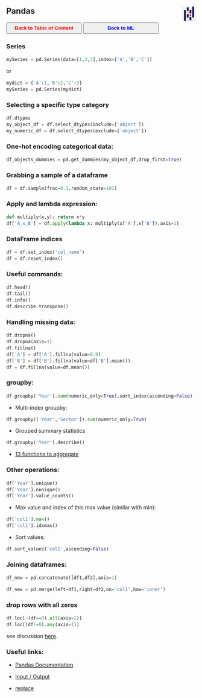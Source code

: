 ## Pandas <img src="../img/pandas_logo.jpg" width="38" height="40" style="float: right;" />

<a><button name="button" style = "color:red;width:200px;height:30px;cursor:pointer" onclick="window.location.href='https://reynier0611.github.io';">**Back to Table of Content**</button></a> <a><button name="button" style = "color:blue;width:200px;height:30px;cursor:pointer" onclick="window.location.href='https://reynier0611.github.io/ml/ml.html';">**Back to ML**</button></a>

### Series

```python
mySeries = pd.Series(data=[1,2,3],index=['A','B','C'])
```

or

```python
mydict = {'A':1,'B':2,'C':3}
mySeries = pd.Series(mydict)
```

### Selecting a specific type category

```python
df.dtypes
my_object_df = df.select_dtypes(include=['object'])
my_numeric_df = df.select_dtypes(exclude=['object'])
```

### One-hot encoding categorical data:

```python
df_objects_dummies = pd.get_dummies(my_object_df,drop_first=True)
```

### Grabbing a sample of a dataframe

```python
df = df.sample(frac=0.1,random_state=101)
```

### Apply and lambda expression:

```python
def multiply(x,y): return x*y
df['A_x_B'] = df.apply(lambda x: multiply(x['A'],x['B']),axis=1)
```

### DataFrame indices

```python
df = df.set_index('col_name')
df = df.reset_index()
```

### Useful commands:

```python
df.head()
df.tail()
df.info()
df.describe.transpose()
```

### Handling missing data:

```python
df.dropna()
df.dropna(axis=1)
df.fillna()
df['A'] = df['A'].fillna(value=0.0)
df['B'] = df['B'].fillna(value=df['B'].mean())
df = df.fillna(value=df.mean())
```

### groupby:

```python
df.groupby('Year').sum(numeric_only=True).sort_index(ascending=False)
```

- Multi-index groupby:

```python
df.groupby(['Year','Sector']).sum(numeric_only=True)
```

- Grouped summary statistics

```python
df.groupby('Year').describe()
```

* [13 functions to aggregate](https://cmdlinetips.com/2019/10/pandas-groupby-13-functions-to-aggregate/)

### Other operations:

```python
df['Year'].unique()
df['Year'].nunique()
df['Year'].value_counts()
```

- Max value and index of this max value (similar with min):

```python
df['col1'].max()
df['col1'].idxmax()
```

- Sort values:

```python
df.sort_values('col1',ascending=False)
```

### Joining dataframes:

```python
df_new = pd.concatenate([df1,df2],axis=1)
```

```python
df_new = pd.merge(left=df1,right=df2,on='col1',how='inner')
```

### drop rows with all zeros

```python
df.loc[~(df==0).all(axis=1)]
df.loc[(df!=0).any(axis=1)]
```

see discussion [here](https://stackoverflow.com/questions/22649693/drop-rows-with-all-zeros-in-pandas-data-frame).

### Useful links:

- [Pandas Documentation](https://pandas.pydata.org/docs/user_guide/index.html)

- [Input / Output](https://pandas.pydata.org/docs/user_guide/io.html)

- [replace](https://pandas.pydata.org/pandas-docs/stable/reference/api/pandas.DataFrame.replace.html)